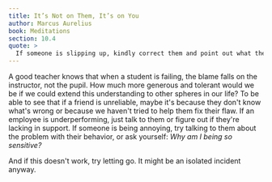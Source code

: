 ```yaml
---
title: It’s Not on Them, It’s on You
author: Marcus Aurelius
book: Meditations
section: 10.4
quote: >
  If someone is slipping up, kindly correct them and point out what they missed. But if you can't, blame yourself—or no one.
---
```


A good teacher knows that when a student is failing, the blame falls on the instructor, not the pupil. How much more generous and tolerant would we be if we could extend this understanding to other spheres in our life? To be able to see that if a friend is unreliable, maybe it's because they don't know what's wrong or because we haven't tried to help them fix their flaw. If an employee is underperforming, just talk to them or figure out if they're lacking in support. If someone is being annoying, try talking to them about the problem with their behavior, or ask yourself: _Why am I being so sensitive?_

And if this doesn't work, try letting go. It might be an isolated incident anyway.

